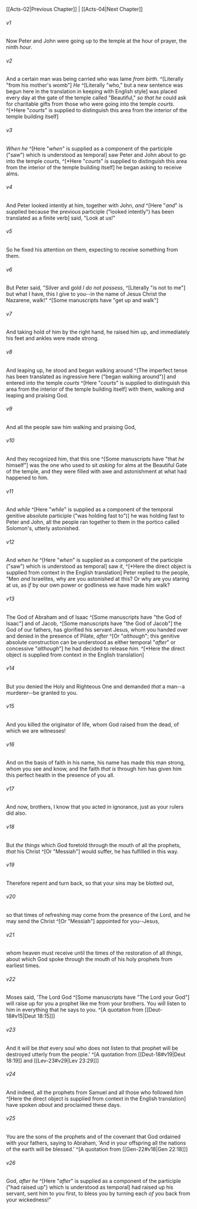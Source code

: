 ﻿---
aliases:
  - Acts 3
---

[[Acts-02|Previous Chapter]] | [[Acts-04|Next Chapter]]

###### v1
Now Peter and John were going up to the temple at the hour of prayer, the ninth _hour_.

###### v2
And a certain man was being carried who was lame _from birth_. ^[Literally "from his mother's womb"] _He_ ^[Literally "who," but a new sentence was begun here in the translation in keeping with English style] was placed every day at the gate of the temple called "Beautiful," _so that he_ could ask for charitable gifts from those who were going into the temple _courts_. ^[*Here "_courts_" is supplied to distinguish this area from the interior of the temple building itself]

###### v3
_When he_ ^[Here "_when_" is supplied as a component of the participle ("saw") which is understood as temporal] saw Peter and John about to go into the temple _courts_, ^[*Here "_courts_" is supplied to distinguish this area from the interior of the temple building itself] he began asking to receive alms.

###### v4
And Peter looked intently at him, together with John, _and_ ^[Here "_and_" is supplied because the previous participle ("looked intently") has been translated as a finite verb] said, "Look at us!"

###### v5
So he fixed his attention on them, expecting to receive something from them.

###### v6
But Peter said, "Silver and gold _I do not possess_, ^[Literally "is not to me"] but what I have, this I give to you--in the name of Jesus Christ the Nazarene, walk!" ^[Some manuscripts have "get up and walk"]

###### v7
And taking hold of him by the right hand, he raised him up, and immediately his feet and ankles were made strong.

###### v8
And leaping up, he stood and began walking around ^[The imperfect tense has been translated as ingressive here ("began walking around")] and entered into the temple _courts_ ^[Here "_courts_" is supplied to distinguish this area from the interior of the temple building itself] with them, walking and leaping and praising God.

###### v9
And all the people saw him walking and praising God,

###### v10
And they recognized him, that this one ^[Some manuscripts have "that _he_ himself"] was the one who used to sit _asking_ for alms at the Beautiful Gate of the temple, and they were filled with awe and astonishment at what had happened to him.

###### v11
And _while_ ^[Here "_while_" is supplied as a component of the temporal genitive absolute participle ("was holding fast to")] he was holding fast to Peter and John, all the people ran together to them in the portico called Solomon's, utterly astonished.

###### v12
And _when he_ ^[Here "_when_" is supplied as a component of the participle ("saw") which is understood as temporal] saw _it_, ^[*Here the direct object is supplied from context in the English translation] Peter replied to the people, "Men _and_ Israelites, why are you astonished at this? Or why are you staring at us, as _if_ by our own power or godliness we have made him walk?

###### v13
The God of Abraham and of Isaac ^[Some manuscripts have "the God of Isaac"] and of Jacob, ^[Some manuscripts have "the God of Jacob"] the God of our fathers, has glorified his servant Jesus, whom you handed over and denied in the presence of Pilate, _after_ ^[Or "_although_"; this genitive absolute construction can be understood as either temporal "_after_" or concessive "_although_"] he had decided to release _him_. ^[*Here the direct object is supplied from context in the English translation]

###### v14
But you denied the Holy and Righteous One and demanded _that_ a man--a murderer--be granted to you.

###### v15
And you killed the originator of life, whom God raised from the dead, of which we are witnesses!

###### v16
And on the basis of faith in his name, his name has made this man strong, whom you see and know, and the faith _that is_ through him has given him this perfect health in the presence of you all.

###### v17
And now, brothers, I know that you acted in ignorance, just as your rulers did also.

###### v18
But _the things_ which God foretold through the mouth of all the prophets, _that_ his Christ ^[Or "Messiah"] would suffer, he has fulfilled in this way.

###### v19
Therefore repent and turn back, so that your sins may be blotted out,

###### v20
so that times of refreshing may come from the presence of the Lord, and he may send the Christ ^[Or "Messiah"] appointed for you--Jesus,

###### v21
whom heaven must receive until the times of the restoration of all _things_, about which God spoke through the mouth of his holy prophets from earliest times.

###### v22
Moses said, 'The Lord God ^[Some manuscripts have "The Lord your God"] will raise up for you a prophet like me from your brothers. You will listen to him in everything that he says to you. ^[A quotation from [[Deut-18#v15|Deut 18:15]]]

###### v23
And it will be _that_ every soul who does not listen to that prophet will be destroyed utterly from the people.' ^[A quotation from [[Deut-18#v19|Deut 18:19]] and [[Lev-23#v29|Lev 23:29]]]

###### v24
And indeed, all the prophets from Samuel and all those who followed _him_ ^[Here the direct object is supplied from context in the English translation] have spoken _about_ and proclaimed these days.

###### v25
You are the sons of the prophets and of the covenant that God ordained with your fathers, saying to Abraham, 'And in your offspring all the nations of the earth will be blessed.' ^[A quotation from [[Gen-22#v18|Gen 22:18]]]

###### v26
God, _after he_ ^[Here "_after_" is supplied as a component of the participle ("had raised up") which is understood as temporal] had raised up his servant, sent him to you first, to bless you by turning each _of you_ back from your wickedness!"